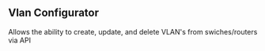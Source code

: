 ## Vlan Configurator ##

Allows the ability to create, update, and delete VLAN's from swiches/routers via API 
